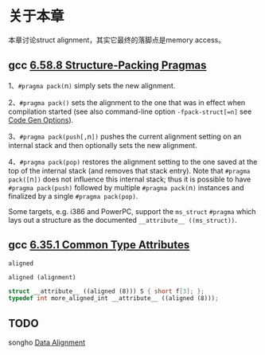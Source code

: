 # 关于本章

本章讨论struct alignment，其实它最终的落脚点是memory access。



## gcc [6.58.8 Structure-Packing Pragmas](https://gcc.gnu.org/onlinedocs/gcc-4.8.4/gcc/Structure-Packing-Pragmas.html)

1、`#pragma pack(`n`)` simply sets the new alignment.

2、`#pragma pack()` sets the alignment to the one that was in effect when compilation started (see also command-line option `-fpack-struct[=n]` see [Code Gen Options](https://gcc.gnu.org/onlinedocs/gcc-4.8.4/gcc/Code-Gen-Options.html#Code-Gen-Options)).

3、`#pragma pack(push[,`n`])` pushes the current alignment setting on an internal stack and then optionally sets the new alignment.

4、`#pragma pack(pop)` restores the alignment setting to the one saved at the top of the internal stack (and removes that stack entry). Note that `#pragma pack([`n`])` does not influence this internal stack; thus it is possible to have `#pragma pack(push)` followed by multiple `#pragma pack(`n`)` instances and finalized by a single `#pragma pack(pop)`.

Some targets, e.g. i386 and PowerPC, support the `ms_struct` `#pragma` which lays out a structure as the documented `__attribute__ ((ms_struct))`.



## gcc [6.35.1 Common Type Attributes](https://gcc.gnu.org/onlinedocs/gcc/Common-Type-Attributes.html)

`aligned`

`aligned (alignment)`



```C++
struct __attribute__ ((aligned (8))) S { short f[3]; };
typedef int more_aligned_int __attribute__ ((aligned (8)));
```





## TODO

songho [Data Alignment](http://www.songho.ca/misc/alignment/dataalign.html)

